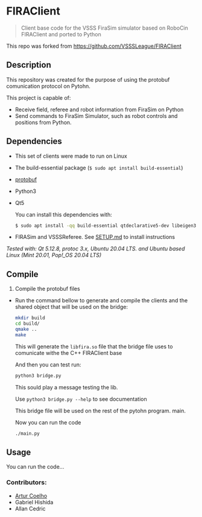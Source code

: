 
# FIRAClient
> Client base code for the VSSS FiraSim simulator based on RoboCin FIRAClient and ported to Python 

This repo was forked from https://github.com/VSSSLeague/FIRAClient

## Description
This repository was created for the purpose of using the protobuf comunication protocol on Pytohn.

This project is capable of:
- Receive field, referee and robot information from FiraSim on Python
- Send commands to FiraSim Simulator, such as robot controls and positions from Python.

## Dependencies
- This set of clients were made to run on Linux
- The build-essential package (`$ sudo apt install build-essential`)
- [protobuf](https://github.com/google/protobuf)
- Python3
- Qt5

    You can install this dependencies with:
    ```sh
    $ sudo apt install -qq build-essential qtdeclarative5-dev libeigen3-dev protobuf-compiler libprotobuf-dev libdc1394-22 libdc1394-22-dev cmake libv4l-0 libopencv-dev freeglut3-dev python3
    ```
- FIRASim and VSSSReferee. See [SETUP.md]() to install instructions 

*Tested with: Qt 5.12.8, protoc 3.x, Ubuntu 20.04 LTS. and Ubuntu based Linux (Mint 20.01, Pop!_OS 20.04 LTS)*

## Compile

 1. Compile the protobuf files

 - Run the command bellow to generate and compile the clients and the shared object that will be used on the bridge:

    ```sh
    mkdir build
    cd build/
    qmake ..
    make
    ```
    
    This will generate the `libfira.so` file that the bridge file uses to comunicate withe the C++ FIRAClient base

    And then you can test run:

    ```sh
    python3 bridge.py
    ```

    This sould play a message testing the lib.

    Use `python3 bridge.py --help` to see documentation

    This bridge file will be used on the rest of the pytohn program. main.

    Now you can run the code

    ```sh
    ./main.py
    ```
## Usage

You can run the code...
<!-- TODO -->

### Contributors: 
- [Artur Coelho](https://github.com/arturtcoelho) 
- Gabriel Hishida
- Allan Cedric
